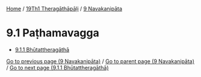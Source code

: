 
[Home](/) / [19Th1 Theragāthāpāḷi](/tipitaka/19Th1.md) / [9 Navakanipāta](/tipitaka/19Th1/9.md)

# 9.1 Paṭhamavagga

* [9.1.1 Bhūtattheragāthā](/tipitaka/19Th1/9/9.1/9.1.1.md)

[Go to previous page (9 Navakanipāta)](/tipitaka/19Th1/9.md) / [Go to parent page (9 Navakanipāta)](/tipitaka/19Th1/9.md) / [Go to next page (9.1.1 Bhūtattheragāthā)](/tipitaka/19Th1/9/9.1/9.1.1.md)


